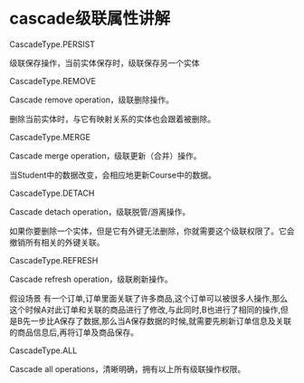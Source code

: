 # cascade级联属性讲解

CascadeType.PERSIST

级联保存操作，当前实体保存时，级联保存另一个实体

CascadeType.REMOVE

Cascade remove operation，级联删除操作。

删除当前实体时，与它有映射关系的实体也会跟着被删除。

CascadeType.MERGE

Cascade merge operation，级联更新（合并）操作。

当Student中的数据改变，会相应地更新Course中的数据。

CascadeType.DETACH

Cascade detach operation，级联脱管/游离操作。

如果你要删除一个实体，但是它有外键无法删除，你就需要这个级联权限了。它会撤销所有相关的外键关联。

CascadeType.REFRESH

Cascade refresh operation，级联刷新操作。

假设场景 有一个订单,订单里面关联了许多商品,这个订单可以被很多人操作,那么这个时候A对此订单和关联的商品进行了修改,与此同时,B也进行了相同的操作,但是B先一步比A保存了数据,那么当A保存数据的时候,就需要先刷新订单信息及关联的商品信息后,再将订单及商品保存。

CascadeType.ALL

Cascade all operations，清晰明确，拥有以上所有级联操作权限。

